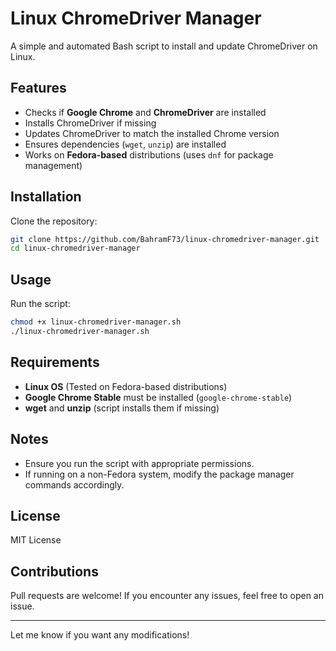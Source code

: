 # Linux ChromeDriver Manager

A simple and automated Bash script to install and update ChromeDriver on Linux.

## Features
- Checks if **Google Chrome** and **ChromeDriver** are installed
- Installs ChromeDriver if missing
- Updates ChromeDriver to match the installed Chrome version
- Ensures dependencies (`wget`, `unzip`) are installed
- Works on **Fedora-based** distributions (uses `dnf` for package management)

## Installation
Clone the repository:

```bash
git clone https://github.com/BahramF73/linux-chromedriver-manager.git
cd linux-chromedriver-manager
```

## Usage
Run the script:

```bash
chmod +x linux-chromedriver-manager.sh
./linux-chromedriver-manager.sh
```

## Requirements
- **Linux OS** (Tested on Fedora-based distributions)
- **Google Chrome Stable** must be installed (`google-chrome-stable`)
- **wget** and **unzip** (script installs them if missing)

## Notes
- Ensure you run the script with appropriate permissions.
- If running on a non-Fedora system, modify the package manager commands accordingly.

## License
MIT License

## Contributions
Pull requests are welcome! If you encounter any issues, feel free to open an issue.

---

Let me know if you want any modifications!

